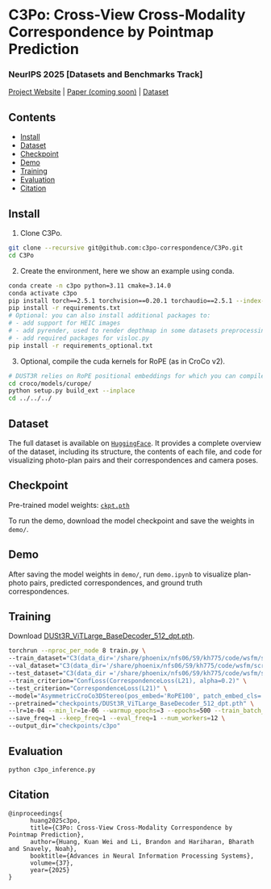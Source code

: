
# C3Po: Cross-View Cross-Modality Correspondence by Pointmap Prediction
### NeurIPS 2025 [Datasets and Benchmarks Track]

[Project Website](https://c3po-correspondence.github.io/) | [Paper (coming soon)](https://c3po-correspondence.github.io/) | [Dataset](https://huggingface.co/datasets/kwhuang/C3)

## Contents
* [Install](#install)
* [Dataset](#dataset)
* [Checkpoint](#checkpoint)
* [Demo](#demo)
* [Training](#training)
* [Evaluation](#evaluation)
* [Citation](#citation)


## Install

1. Clone C3Po.
```bash
git clone --recursive git@github.com:c3po-correspondence/C3Po.git
cd C3Po
```

2. Create the environment, here we show an example using conda.
```bash
conda create -n c3po python=3.11 cmake=3.14.0
conda activate c3po 
pip install torch==2.5.1 torchvision==0.20.1 torchaudio==2.5.1 --index-url https://download.pytorch.org/whl/cu121  # use the correct version for you
pip install -r requirements.txt
# Optional: you can also install additional packages to:
# - add support for HEIC images
# - add pyrender, used to render depthmap in some datasets preprocessing
# - add required packages for visloc.py
pip install -r requirements_optional.txt
```

3. Optional, compile the cuda kernels for RoPE (as in CroCo v2).
```bash
# DUST3R relies on RoPE positional embeddings for which you can compile some cuda kernels for faster runtime.
cd croco/models/curope/
python setup.py build_ext --inplace
cd ../../../
```

## Dataset

The full dataset is available on [`HuggingFace`](https://huggingface.co/datasets/kwhuang/C3). It provides a complete overview of the dataset, including its structure, the contents of each file, and code for visualizing photo-plan pairs and their correspondences and camera poses.

## Checkpoint

Pre-trained model weights:
[`ckpt.pth`](https://drive.google.com/drive/folders/1OoJrtdfjYZhzvlmF9eKpptyWPbXvjofh?usp=sharing)

To run the demo, download the model checkpoint and save the weights in `demo/`.

## Demo

After saving the model weights in `demo/`, run `demo.ipynb` to visualize plan-photo pairs, predicted correspondences, and ground truth correspondences. 


## Training
Download [DUSt3R_ViTLarge_BaseDecoder_512_dpt.pth](https://github.com/naver/dust3r?tab=readme-ov-file#checkpoints).
```bash
torchrun --nproc_per_node 8 train.py \
--train_dataset="C3(data_dir='/share/phoenix/nfs06/S9/kh775/code/wsfm/scripts/data/c3po/', image_dir='/share/phoenix/nfs06/S9/kh775/dataset/megascenes_augmented_exhaustive/', split='train', resolution=[(512, 512)], augmentation_factor=3)" \
--val_dataset="C3(data_dir='/share/phoenix/nfs06/S9/kh775/code/wsfm/scripts/data/c3po/', image_dir='/share/phoenix/nfs06/S9/kh775/dataset/megascenes_augmented_exhaustive/', split='val', resolution=[(512, 512)], augmentation_factor=1)" \
--test_dataset="C3(data_dir ='/share/phoenix/nfs06/S9/kh775/code/wsfm/scripts/data/c3po/', image_dir='/share/phoenix/nfs06/S9/kh775/dataset/megascenes_augmented_exhaustive/', split='test', resolution=[(512, 512)], augmentation_factor=1)" \
--train_criterion="ConfLoss(CorrespondenceLoss(L21), alpha=0.2)" \
--test_criterion="CorrespondenceLoss(L21)" \
--model="AsymmetricCroCo3DStereo(pos_embed='RoPE100', patch_embed_cls='ManyAR_PatchEmbed', img_size=(512, 512), head_type='dpt', output_mode='pts3d', depth_mode=('exp', -inf, inf), conf_mode=('exp', 1, inf), enc_embed_dim=1024, enc_depth=24, enc_num_heads=16, dec_embed_dim=768, dec_depth=12, dec_num_heads=12)" \
--pretrained="checkpoints/DUSt3R_ViTLarge_BaseDecoder_512_dpt.pth" \
--lr=1e-04 --min_lr=1e-06 --warmup_epochs=3 --epochs=500 --train_batch_size=2 --test_batch_size=1 --accum_iter=3 \
--save_freq=1 --keep_freq=1 --eval_freq=1 --num_workers=12 \
--output_dir="checkpoints/c3po"
```


## Evaluation
```bash
python c3po_inference.py
```


## Citation
```
@inproceedings{
      huang2025c3po,
      title={C3Po: Cross-View Cross-Modality Correspondence by Pointmap Prediction}, 
      author={Huang, Kuan Wei and Li, Brandon and Hariharan, Bharath and Snavely, Noah},
      booktitle={Advances in Neural Information Processing Systems},
      volume={37},
      year={2025}
}
```

